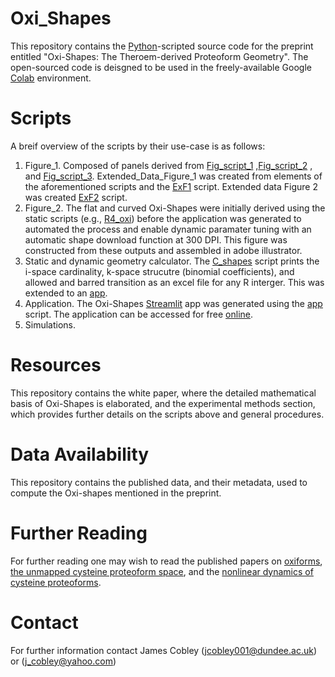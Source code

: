 # Oxi_Shapes
This repository contains the [Python](https://www.python.org/)-scripted source code for the preprint entitled "Oxi-Shapes: The Theroem-derived Proteoform Geometry". The open-sourced code is deisgned to be used in the freely-available Google [Colab](https://colab.google/) environment. 
# Scripts
A breif overview of the scripts by their use-case is as follows:
1. Figure_1. Composed of panels derived from [Fig_script_1](https://github.com/JamesCobley/Oxi_Shapes/blob/main/Fig_script_1.py) ,[Fig_script_2](https://github.com/JamesCobley/Oxi_Shapes/blob/main/Fig_script_1.py) , and [Fig_script_3](https://github.com/JamesCobley/Oxi_Shapes/blob/main/Fig_script_3.py). Extended_Data_Figure_1 was created from elements of the aforementioned scripts and the [ExF1](https://github.com/JamesCobley/Oxi_Shapes/blob/main/ExF1.py) script. Extended data Figure 2 was created [ExF2](https://github.com/JamesCobley/Oxi_Shapes/blob/main/ExF2.py) script.
2. Figure_2. The flat and curved Oxi-Shapes were initially derived using the static scripts (e.g., [R4_oxi](https://github.com/JamesCobley/Oxi_Shapes/blob/main/Oxi_Shapes_R4.py)) before the application was generated to automated the process and enable dynamic paramater tuning with an automatic shape download function at 300 DPI. This figure was constructed from these outputs and assembled in adobe illustrator. 
3. Static and dynamic geometry calculator. The [C_shapes](https://github.com/JamesCobley/Oxi_Shapes/blob/main/C_shapes.py) script prints the i-space cardinality, k-space strucutre (binomial coefficients), and allowed and barred transition as an excel file for any R interger. This was extended to an [app](https://cshapes.streamlit.app/).
4. Application. The Oxi-Shapes [Streamlit](https://streamlit.io/) app was generated using the [app](https://github.com/JamesCobley/Oxi_Shapes/blob/main/App.py) script. The application can be accessed for free [online](https://oxishapes.streamlit.app/).
5. Simulations. 
# Resources 
This repository contains the white paper, where the detailed mathematical basis of Oxi-Shapes is elaborated, and the experimental methods section, which provides further details on the scripts above and general procedures. 
# Data Availability
This repository contains the published data, and their metadata, used to compute the Oxi-shapes mentioned in the preprint. 
# Further Reading
For further reading one may wish to read the published papers on [oxiforms](https://onlinelibrary.wiley.com/doi/full/10.1002/bies.202200248), [the unmapped cysteine proteoform space](https://journals.physiology.org/doi/abs/10.1152/ajpcell.00152.2024), and the [nonlinear dynamics of cysteine proteoforms](https://www.sciencedirect.com/science/article/pii/S2213231725000369).
# Contact
For further information contact James Cobley (jcobley001@dundee.ac.uk) or (j_cobley@yahoo.com)

